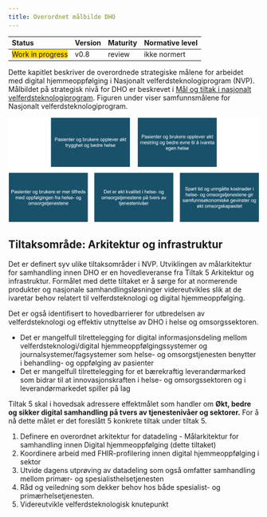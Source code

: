 ```yaml
---
title: Overordnet målbilde DHO
---
```


| Status | Version | Maturity | Normative level |
|:-------------|:------------------|:------|:-------|
|<span style="background-color:gold">Work in progress</span> | v0.8 | review  | ikke normert |

Dette kapitlet beskriver de overordnede strategiske målene for arbeidet med digital hjemmeoppfølging i Nasjonalt velferdsteknologiprogram (NVP). Målbildet på strategisk nivå for DHO er beskrevet i [Mål og tiltak i nasjonalt velferdsteknologiprogram](https://www.helsedirektoratet.no/tema/velferdsteknologi/velferdsteknologi). Figuren under viser samfunnsmålene for Nasjonalt velferdsteknologiprogram. 

![Samfunnsmål for NVP](img/samfunnsmal.png)

## Tiltaksområde: Arkitektur og infrastruktur
Det er definert syv ulike tiltaksområder i NVP. Utviklingen av målarkitektur for samhandling innen DHO er en hovedleveranse fra Tiltak 5 Arkitektur og infrastruktur. Formålet med dette tiltaket er å sørge for at normerende produkter og nasjonale samhandlingsløsninger videreutvikles slik at de ivaretar behov relatert til velferdsteknologi og digital hjemmeoppfølging.

Det er også identifisert to hovedbarrierer for utbredelsen av velferdsteknologi og effektiv utnyttelse av DHO i helse og omsorgssektoren. <!--legge inn referanser her--> 

* Det er mangelfull tilrettelegging for digital informasjonsdeling mellom velferdsteknologi/digital hjemmeoppfølgingssystemer og journalsystemer/fagsystemer som helse- og omsorgstjenesten benytter i behandling- og oppfølging av pasienter
* Det er mangelfull tilrettelegging for et bærekraftig leverandørmarked som bidrar til at innovasjonskraften i helse- og omsorgssektoren og i leverandørmarkedet spiller på lag


Tiltak 5 skal i hovedsak adressere effektmålet som handler om **Økt, bedre og sikker digital samhandling på tvers av tjenestenivåer og sektorer.**
For å nå dette målet er det foreslått 5 konkrete tiltak under tiltak 5.

1. Definere en overordnet arkitektur for datadeling - Målarkitektur for samhandling innen Digital hjemmeoppfølging (dette tiltaket)
2. Koordinere arbeid med FHIR-profilering innen digital hjemmeoppfølging i sektor
3. Utvide dagens utprøving av datadeling som også omfatter samhandling mellom primær- og spesialisthelsetjenesten
4. Råd og veiledning som dekker behov hos både spesialist- og primærhelsetjenesten.
5. Videreutvikle velferdsteknologisk knutepunkt